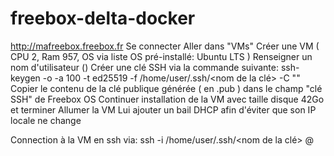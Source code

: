 # freebox-delta-docker

http://mafreebox.freebox.fr
Se connecter
Aller dans "VMs"
Créer une VM ( CPU 2, Ram 957, OS via liste OS pré-installé: Ubuntu LTS ) 
Renseigner un nom d'utilisateur (<votre user>)
Créer une clé SSH via la commande suivante: 
ssh-keygen -o -a 100 -t ed25519 -f /home/user/.ssh/<nom de la clé> -C "<votre com>"
Copier le contenu de la clé publique générée ( en .pub ) dans le champ "clé SSH" de Freebox OS
Continuer installation de la VM avec taille disque 42Go et terminer
Allumer la VM
Lui ajouter un bail DHCP afin d'éviter que son IP locale ne change

Connection à la VM en ssh via:
ssh -i /home/user/.ssh/<nom de la clé> <votre user>@<ip vm>
